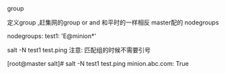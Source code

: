 group

定义group ,赶集网的group
or and 和平时的一样相反
master配的 nodegroups

nodegroups:
  test1: 'E@minion*'

salt -N test1 test.ping 
注意: 匹配组的时候不需要引号 

[root@master salt]# salt -N test1 test.ping 
minion.abc.com:
    True